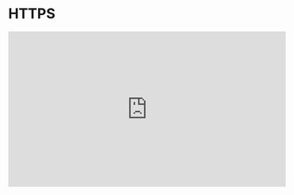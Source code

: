 # HTTPS

<p align="center">
<iframe width="560" height="315" src="https://www.youtube.com/embed/j9jOUgwE_bw?si=-E1a4JaF-X5196By" title="YouTube video player" frameborder="0" allow="accelerometer; autoplay; clipboard-write; encrypted-media; gyroscope; picture-in-picture; web-share" referrerpolicy="strict-origin-when-cross-origin" allowfullscreen></iframe>
</p>